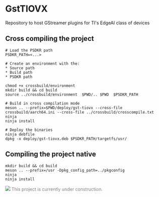 # GstTIOVX
Repository to host GStreamer plugins for TI's EdgeAI class of devices

## Cross compiling the project

```
# Load the PSDKR path
PSDKR_PATH=<...>

# Create an environment with the:
* Source path
* Build path
* PSDKR path

chmod +x crossbuild/environment
mkdir build && cd build
source ../crossbuild/environment  $PWD/.. $PWD  $PSDKR_PATH

# Build in cross compilation mode
meson .. --prefix=$PWD/deploy/gst-tiovx --cross-file crossbuild/aarch64.ini --cross-file ../crossbuild/crosscompile.txt
ninja
ninja install

# Deploy the binaries
ninja debfile
dpkg -x deploy/gst-tiovx.deb $PSDKR_PATH/targetfs/usr/

```

## Compiling the project native

```
mkdir build && cd build
meson .. --prefix=/usr -Dpkg_config_path=../pkgconfig
ninja
ninja install
```

<div style="color:gray">
    <img src="https://developer.ridgerun.com/wiki/images/2/2c/Underconstruction.png">
    This project is currently under construction.
</div>

